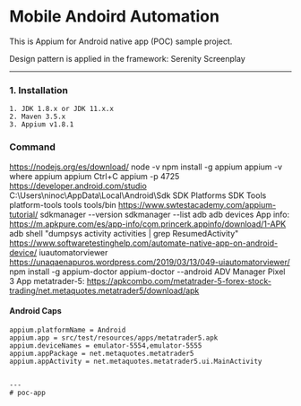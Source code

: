 # Mobile Andoird Automation

This is Appium for Android native app (POC) sample project. 

Design pattern is applied in the framework: Serenity Screenplay

---


### 1. Installation

```
1. JDK 1.8.x or JDK 11.x.x
2. Maven 3.5.x
3. Appium v1.8.1
```

### Command

https://nodejs.org/es/download/
node -v
npm install -g appium
appium -v
where appium
appium
Ctrl+C
appium -p 4725
https://developer.android.com/studio
C:\Users\ninoc\AppData\Local\Android\Sdk
SDK Platforms
SDK Tools
platform-tools
tools
tools/bin
https://www.swtestacademy.com/appium-tutorial/
sdkmanager --version
sdkmanager --list
adb
adb devices
App info:
https://m.apkpure.com/es/app-info/com.princerk.appinfo/download/1-APK
adb shell "dumpsys activity activities | grep ResumedActivity"
https://www.softwaretestinghelp.com/automate-native-app-on-android-device/
iuautomatorviewer
https://unaqaenapuros.wordpress.com/2019/03/13/049-uiautomatorviewer/
npm install -g appium-doctor
appium-doctor --android
ADV Manager
Pixel 3
App metatrader-5:
https://apkcombo.com/metatrader-5-forex-stock-trading/net.metaquotes.metatrader5/download/apk


#### Android Caps
```
appium.platformName = Android
appium.app = src/test/resources/apps/metatrader5.apk
appium.deviceNames = emulator-5554,emulator-5555
appium.appPackage = net.metaquotes.metatrader5
appium.appActivity = net.metaquotes.metatrader5.ui.MainActivity


---
# poc-app
